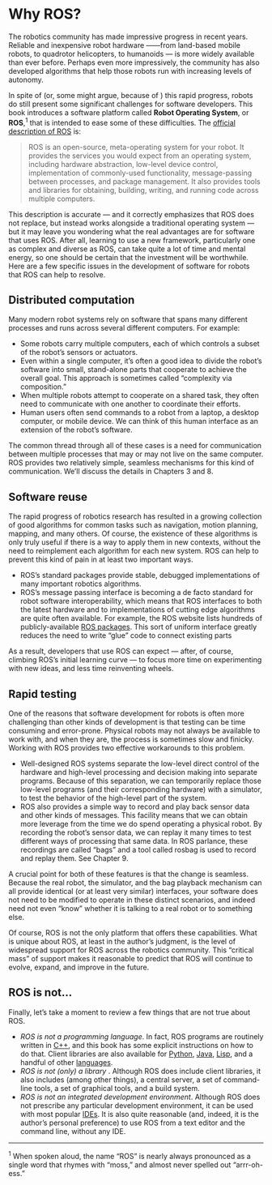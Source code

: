 # Why ROS?

The robotics community has made impressive progress in recent years. Reliable and inexpensive robot hardware  ——from land-based mobile robots, to quadrotor helicopters, to humanoids — is more widely available than ever before. Perhaps even more impressively, the community has also developed algorithms that help those robots run with increasing levels of autonomy.

In spite of (or, some might argue, because of ) this rapid progress, robots do still present
some significant challenges for software developers. This book introduces a software platform called **Robot Operating System**, or **ROS**,<sup>1</sup> that is intended to ease some of these difficulties. The [official description of ROS](http://wiki.ros.org/ROS/Introduction) is:

> ROS is an open-source, meta-operating system for your robot. It provides the 
> services you would expect from an operating system, including hardware abstraction,
> low-level device control, implementation of commonly-used functionality, message-passing
> between processes, and package management. It also provides tools and libraries for
> obtaining, building, writing, and running code across multiple computers.

This description is accurate — and it correctly emphasizes that ROS does not replace, but instead works alongside a traditional operating system — but it may leave you wondering what the real advantages are for software that uses ROS. After all, learning to use a new framework, particularly one as complex and diverse as ROS, can take quite a lot of time and mental energy, so one should be certain that the investment will be worthwhile. Here are a few specific issues in the development of software for robots that ROS can help to resolve.

## Distributed computation 

Many modern robot systems rely on software that spans many different processes and runs across several different computers. For example:

- Some robots carry multiple computers, each of which controls a subset of the robot’s sensors or actuators.
- Even within a single computer, it’s often a good idea to divide the robot’s software into small, stand-alone parts that cooperate to achieve the overall goal. This approach is sometimes called “complexity via composition.”
- When multiple robots attempt to cooperate on a shared task, they often need to communicate with one another to coordinate their efforts.
- Human users often send commands to a robot from a laptop, a desktop computer, or mobile device. We can think of this human interface as an extension of the robot’s software.

The common thread through all of these cases is a need for communication between multiple processes that may or may not live on the same computer. ROS provides two relatively
simple, seamless mechanisms for this kind of communication. We’ll discuss the details in
Chapters 3 and 8.

## Software reuse 

The rapid progress of robotics research has resulted in a growing collection of good algorithms for common tasks such as navigation, motion planning, mapping, and many others. Of course, the existence of these algorithms is only truly useful if there is a way to apply them in new contexts, without the need to reimplement each algorithm for each new system. ROS can help to prevent this kind of pain in at least two important ways.

- ROS’s standard packages provide stable, debugged implementations of many important robotics algorithms.
- ROS’s message passing interface is becoming a de facto standard for robot software interoperability, which means that ROS interfaces to both the latest hardware and to implementations of cutting edge algorithms are quite often available. For example, the ROS website lists hundreds of publicly-available [ROS packages](http://www.ros.org/browse). This sort of uniform interface greatly reduces the need to write “glue” code to connect existing parts

As a result, developers that use ROS can expect — after, of course, climbing ROS’s initial learning curve — to focus more time on experimenting with new ideas, and less time reinventing wheels.

## Rapid testing

One of the reasons that software development for robots is often more challenging than other kinds of development is that testing can be time consuming and error-prone. Physical robots may not always be available to work with, and when they are, the process is sometimes slow and finicky. Working with ROS provides two effective workarounds to this problem.

- Well-designed ROS systems separate the low-level direct control of the hardware and high-level processing and decision making into separate programs. Because of this separation, we can temporarily replace those low-level programs (and their corresponding hardware) with a simulator, to test the behavior of the high-level part of the system.
- ROS also provides a simple way to record and play back sensor data and other kinds of messages. This facility means that we can obtain more leverage from the time we do spend operating a physical robot. By recording the robot’s sensor data, we can replay it many times to test different ways of processing that same data. In ROS parlance, these recordings are called “bags” and a tool called rosbag is used to record and replay them. See Chapter 9.

A crucial point for both of these features is that the change is seamless. Because the real robot, the simulator, and the bag playback mechanism can all provide identical (or at least very similar) interfaces, your software does not need to be modified to operate in these distinct scenarios, and indeed need not even “know” whether it is talking to a real robot or to something else.

Of course, ROS is not the only platform that offers these capabilities. What is unique about ROS, at least in the author’s judgment, is the level of widespread support for ROS across the robotics community. This “critical mass” of support makes it reasonable to predict that ROS will continue to evolve, expand, and improve in the future.

## ROS is not...

Finally, let’s take a moment to review a few things that are not true about ROS.

- *ROS is not a programming language*. In fact, ROS programs are routinely written in [C++](http://wiki.ros.org/roscpp), and this book has some explicit instructions on how to do that. Client libraries are also available for [Python](http://wiki.ros.org/rospy), [Java](http://wiki.ros.org/rosjava), [Lisp](http://wiki.ros.org/roslisp), and a handful of other [languages](http://wiki.ros.org/Client%20Libraries).
- *ROS is not (only) a library* . Although ROS does include client libraries, it also includes (among other things), a central server, a set of command-line tools, a set of graphical tools, and a build system.
- *ROS is not an integrated development environment*. Although ROS does not prescribe any particular development environment, it can be used with most popular [IDEs](http://wiki.ros.org/IDEs). It is also quite reasonable (and, indeed, it is the author’s personal preference) to use ROS from a text editor and the command line, without any IDE.

---

<sup>1</sup> When spoken aloud, the name “ROS” is nearly always pronounced as a single word that rhymes with
“moss,” and almost never spelled out “arrr-oh-ess.”
